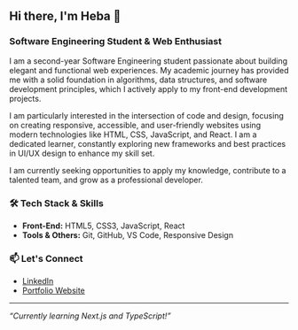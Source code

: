 ## Hi there, I'm Heba 👋

### Software Engineering Student & Web Enthusiast

I am a second-year Software Engineering student passionate about building elegant and functional web experiences.  My academic journey has provided me with a solid foundation in algorithms, data structures, and software development principles, which I actively apply to my front-end development projects.

I am particularly interested in the intersection of code and design, focusing on creating responsive, accessible, and user-friendly websites using modern technologies like HTML, CSS, JavaScript, and React. I am a dedicated learner, constantly exploring new frameworks and best practices in UI/UX design to enhance my skill set.

I am currently seeking opportunities to apply my knowledge, contribute to a talented team, and grow as a professional developer.

### 🛠️ Tech Stack & Skills
- **Front-End:** HTML5, CSS3, JavaScript, React
- **Tools & Others:** Git, GitHub, VS Code, Responsive Design

### 📫 Let's Connect
- [LinkedIn](https://www.linkedin.com/in/hiba-elmeskaoui-32765b381/)
- [Portfolio Website](https://yourportfolio.com/)

---
*“Currently learning Next.js and TypeScript!”*

